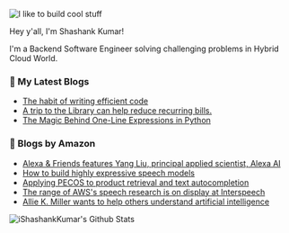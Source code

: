 ![I like to build cool stuff](https://res.cloudinary.com/dt8g3rhcy/image/upload/v1595929574/i_like_to_build_cool_shit._1_nzbwjh.png)

Hey y'all, I'm Shashank Kumar! 

I'm a Backend Software Engineer solving challenging problems in Hybrid Cloud World.

### 📕 My Latest Blogs
<!-- BLOG-POST-LIST:START -->
- [The habit of writing efficient code](https://medium.com/@ishashankkumar/the-habit-of-writing-efficient-code-153b05f04269?source=rss-d24dda280d5f------2)
- [A trip to the Library can help reduce recurring bills.](https://medium.com/swlh/a-trip-to-the-library-can-help-reduce-recurring-bills-23bca495cdf5?source=rss-d24dda280d5f------2)
- [The Magic Behind One-Line Expressions in Python](https://medium.com/swlh/the-magic-behind-one-line-expressions-in-python-816c10180c5c?source=rss-d24dda280d5f------2)
<!-- BLOG-POST-LIST:END -->

### 📕 Blogs by Amazon
<!-- AMAZON-BLOG-POST-LIST:START -->
- [Alexa & Friends features Yang Liu, principal applied scientist, Alexa AI](https://www.amazon.science/videos-webinars/alexa-friends-features-yang-liu-principal-applied-scientist-alexa-ai)
- [How to build highly expressive speech models](https://www.amazon.science/blog/how-to-build-highly-expressive-speech-models)
- [Applying PECOS to product retrieval and text autocompletion](https://www.amazon.science/blog/applying-pecos-to-product-retrieval-and-text-autocompletion)
- [The range of AWS's speech research is on display at Interspeech](https://www.amazon.science/blog/the-range-of-awss-speech-research-is-on-display-at-interspeech)
- [Allie K. Miller wants to help others understand artificial intelligence](https://www.amazon.science/working-at-amazon/allie-k-miller-wants-to-help-others-understand-artificial-intelligence)
<!-- AMAZON-BLOG-POST-LIST:END -->



<img align="center" alt="iShashankKumar's Github Stats" src="https://github-readme-stats.vercel.app/api?username=ishashankkumar&show_icons=true&hide_border=true" />
